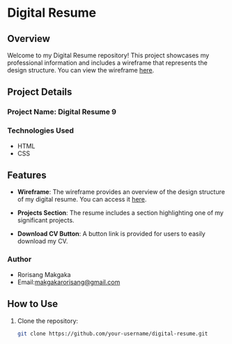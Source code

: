 # Digital Resume


## Overview

Welcome to my Digital Resume repository! This project showcases my professional information and includes a wireframe that represents the design structure. You can view the wireframe [here](https://www.figma.com/file/BSk9cPyJl0XgM0nGALDP5h/Wireframe?node-id=0%3A1&t=ux6hx01VSu9aitDs-1).

## Project Details

### Project Name: Digital Resume 9

### Technologies Used

- HTML
- CSS

## Features

- **Wireframe**: The wireframe provides an overview of the design structure of my digital resume. You can access it [here](https://www.figma.com/file/BSk9cPyJl0XgM0nGALDP5h/Wireframe?node-id=0%3A1&t=ux6hx01VSu9aitDs-1).
  
- **Projects Section**: The resume includes a section highlighting one of my significant projects.
- **Download CV Button**: A button link is provided for users to easily download my CV.
  
### Author

- Rorisang Makgaka
- Email:makgakarorisang@gmail.com

## How to Use

1. Clone the repository:

   ```bash
   git clone https://github.com/your-username/digital-resume.git




